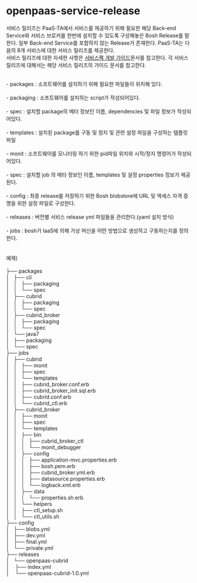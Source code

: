 # openpaas-service-release

서비스 릴리즈는 PaaS-TA에서 서비스를 제공하기 위해 필요한 해당 Back-end Service와 서비스 브로커를 한번에 설치할 수 있도록 구성해놓은 Bosh Release를 말한다. 일부 Back-end Service를 포함하지 않는 Release가 존재한다. PaaS-TA는 다음의 8개 서비스에 대한 서비스 릴리즈를 제공한다.  
서비스 릴리즈에 대한 자세한 사항은 [서비스팩 개발 가이드](https://github.com/OpenPaaSRnD/Documents-PaaSTA-1.0/blob/master/Development-Guide/ServicePack_develope_guide.md)문서를 참고한다. 각 서비스 릴리즈에 대해서는 해당 서비스 릴리즈의 가이드 문서를 참고한다.

<br>
- packages : 소프트웨어를 설치하기 위해 필요한 파일들이 위치해 있다.<br>
<br>
- packaging : 소프트웨어를 설치하는 script가 작성되어있다.<br>
<br>
- spec : 설치할 package의 메터 정보인 이름, dependencies 및 파일 정보가 작성되어있다.<br>
<br>
- templates : 설치된 package를 구동 및 정지 및 관련 설정 파일을 구성하는 템플릿 파일<br>
<br>
- monit : 소프트웨어를 모니터링 하기 위한 pid파일 위치와 시작/정지 명령어가 작성되어있다.<br>
<br>
- spec : 설치할 job 의 메타 정보인 이름, templates 및 설정 properties 정보가 제공된다.<br>
<br>
- config : 최종 release를 저장하기 위한 Bosh blobstore에 URL 및 액세스 자격 증명을 위한 설정 파일로 구성한다.<br>
<br>
- releases : 버전별 서비스 release yml 파일들을 관리한다.(yaml 설치 방식)<br>
<br>
- jobs : bosh가 IaaS에 의해 가상 머신을 어떤 방법으로 생성하고 구동하는지를 정의한다.<br>
<br>
<br>
예제)<br>
<br>
├── packages<br>
│   ├── cli<br>
│   │   ├── packaging<br>
│   │   └── spec<br>
│   ├── cubrid<br>
│   │   ├── packaging<br>
│   │   └── spec<br>
│   ├── cubrid_broker<br>
│   │   ├── packaging<br>
│   │   └── spec<br>
│   └── java7<br>
│       ├── packaging<br>
│       └── spec<br>
├── jobs<br>
│   ├── cubrid<br>
│   │   ├── monit<br>
│   │   ├── spec<br>
│   │   └── templates<br>
│   │       ├── cubrid_broker.conf.erb<br>
│   │       ├── cubrid_broker_init.sql.erb<br>
│   │       ├── cubrid.conf.erb<br>
│   │       └── cubrid_ctl.erb<br>
│   ├── cubrid_broker<br>
│   │   ├── monit<br>
│   │   ├── spec<br>
│   │   └── templates<br>
│   │       ├── bin<br>
│   │       │   ├── cubrid_broker_ctl<br>
│   │       │   └── monit_debugger<br>
│   │       ├── config<br>
│   │       │   ├── application-mvc.properties.erb<br>
│   │       │   ├── bosh.pem.erb<br>
│   │       │   ├── cubrid_broker.yml.erb<br>
│   │       │   ├── datasource.properties.erb<br>
│   │       │   └── logback.xml.erb<br>
│   │       ├── data<br>
│   │       │   └── properties.sh.erb<br>
│   │       └── helpers<br>
│   │           ├── ctl_setup.sh<br>
│   │           └── ctl_utils.sh<br>
├── config<br>
│   ├── blobs.yml<br>
│   ├── dev.yml<br>
│   ├── final.yml<br>
│   └── private.yml<br>
├── releases<br>
│   └── openpaas-cubrid <br>
│       ├── index.yml <br>
│       └── openpaas-cubrid-1.0.yml<br>
